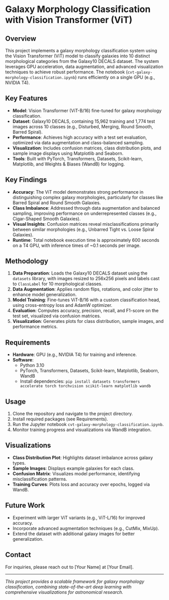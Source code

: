 # Galaxy Morphology Classification with Vision Transformer (ViT)

## Overview
This project implements a galaxy morphology classification system using the Vision Transformer (ViT) model to classify galaxies into 10 distinct morphological categories from the Galaxy10 DECALS dataset. The system leverages GPU acceleration, data augmentation, and advanced visualization techniques to achieve robust performance. The notebook (`cvt-galaxy-morphology-classification.ipynb`) runs efficiently on a single GPU (e.g., NVIDIA T4).

## Key Features
- **Model**: Vision Transformer (ViT-B/16) fine-tuned for galaxy morphology classification.
- **Dataset**: Galaxy10 DECALS, containing 15,962 training and 1,774 test images across 10 classes (e.g., Disturbed, Merging, Round Smooth, Barred Spiral).
- **Performance**: Achieves high accuracy with a test set evaluation, optimized via data augmentation and class-balanced sampling.
- **Visualization**: Includes confusion matrices, class distribution plots, and sample image displays using Matplotlib and Seaborn.
- **Tools**: Built with PyTorch, Transformers, Datasets, Scikit-learn, Matplotlib, and Weights & Biases (WandB) for logging.

## Key Findings
- **Accuracy**: The ViT model demonstrates strong performance in distinguishing complex galaxy morphologies, particularly for classes like Barred Spiral and Round Smooth Galaxies.
- **Class Imbalance**: Addressed through data augmentation and balanced sampling, improving performance on underrepresented classes (e.g., Cigar-Shaped Smooth Galaxies).
- **Visual Insights**: Confusion matrices reveal misclassifications primarily between similar morphologies (e.g., Unbarred Tight vs. Loose Spiral Galaxies).
- **Runtime**: Total notebook execution time is approximately 600 seconds on a T4 GPU, with inference times of ~0.1 seconds per image.

## Methodology
1. **Data Preparation**: Loads the Galaxy10 DECALS dataset using the `datasets` library, with images resized to 256x256 pixels and labels cast to `ClassLabel` for 10 morphological classes.
2. **Data Augmentation**: Applies random flips, rotations, and color jitter to enhance model generalization.
3. **Model Training**: Fine-tunes ViT-B/16 with a custom classification head, using cross-entropy loss and AdamW optimizer.
4. **Evaluation**: Computes accuracy, precision, recall, and F1-score on the test set, visualized via confusion matrices.
5. **Visualization**: Generates plots for class distribution, sample images, and performance metrics.

## Requirements
- **Hardware**: GPU (e.g., NVIDIA T4) for training and inference.
- **Software**:
  - Python 3.10
  - PyTorch, Transformers, Datasets, Scikit-learn, Matplotlib, Seaborn, WandB
  - Install dependencies: `pip install datasets transformers accelerate torch torchvision scikit-learn matplotlib wandb`

## Usage
1. Clone the repository and navigate to the project directory.
2. Install required packages (see Requirements).
3. Run the Jupyter notebook `cvt-galaxy-morphology-classification.ipynb`.
4. Monitor training progress and visualizations via WandB integration.

## Visualizations
- **Class Distribution Plot**: Highlights dataset imbalance across galaxy types.
- **Sample Images**: Displays example galaxies for each class.
- **Confusion Matrix**: Visualizes model performance, identifying misclassification patterns.
- **Training Curves**: Plots loss and accuracy over epochs, logged via WandB.

## Future Work
- Experiment with larger ViT variants (e.g., ViT-L/16) for improved accuracy.
- Incorporate advanced augmentation techniques (e.g., CutMix, MixUp).
- Extend the dataset with additional galaxy images for better generalization.

## Contact
For inquiries, please reach out to [Your Name] at [Your Email].

---

*This project provides a scalable framework for galaxy morphology classification, combining state-of-the-art deep learning with comprehensive visualizations for astronomical research.*